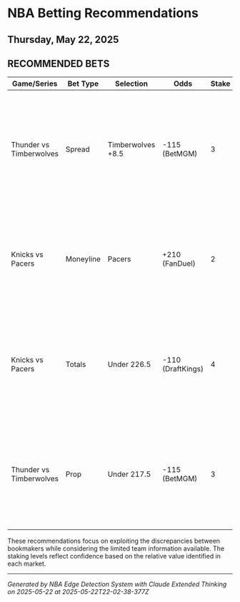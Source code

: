 # NBA Betting Recommendations
## Thursday, May 22, 2025

## RECOMMENDED BETS
| Game/Series | Bet Type | Selection | Odds | Stake | Reasoning |
|-------------|----------|-----------|------|-------|-----------|
| Thunder vs Timberwolves | Spread | Timberwolves +8.5 | -115 (BetMGM) | 3 | The extra half-point provides critical value in what could be a competitive game. Minnesota's starting five has enough defensive presence with Gobert to potentially keep the margin within single digits. |
| Knicks vs Pacers | Moneyline | Pacers | +210 (FanDuel) | 2 | Significant odds discrepancy between bookmakers creates value at FanDuel, offering the best potential return on the underdog. Worth a moderate stake as a value play. |
| Knicks vs Pacers | Totals | Under 226.5 | -110 (DraftKings) | 4 | The highest total line available across all bookmakers provides optimal value for an under bet. The 1-point discrepancy between books suggests uncertainty in the scoring projection. |
| Thunder vs Timberwolves | Prop | Under 217.5 | -115 (BetMGM) | 3 | Both teams feature strong defensive anchors (Gobert/Holmgren), and playoff-intensity games often trend under. The half-point advantage over other books justifies the slightly worse odds. |

These recommendations focus on exploiting the discrepancies between bookmakers while considering the limited team information available. The staking levels reflect confidence based on the relative value identified in each market.

---
*Generated by NBA Edge Detection System with Claude Extended Thinking on 2025-05-22 at 2025-05-22T22-02-38-377Z*
